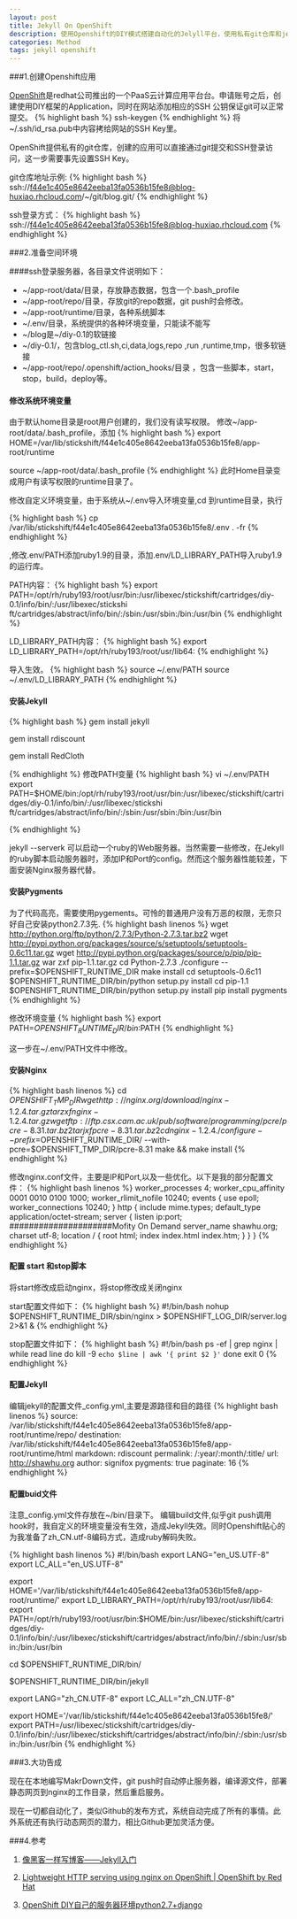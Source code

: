 ```yaml
---
layout: post
title: Jekyll On OpenShift
description: 使用Openshift的DIY模式搭建自动化的Jelyll平台，使用私有git仓库和jekyll的plugin功能，秒杀github。（openshift升级造成某些环境变量不可用，请自行修改）
categories: Method
tags: jekyll openshift
---
```


###1.创建Openshift应用

[OpenShift](https://openshift.redhat.com)是redhat公司推出的一个PaaS云计算应用平台台。申请账号之后，创建使用DIY框架的Application，同时在网站添加相应的SSH 公钥保证git可以正常提交。
{% highlight bash %}
ssh-keygen
{% endhighlight %}
将~/.ssh/id_rsa.pub中内容拷给网站的SSH Key里。

OpenShift提供私有的git仓库，创建的应用可以直接通过git提交和SSH登录访问，这一步需要事先设置SSH Key。

git仓库地址示例:
{% highlight bash %}
ssh://f44e1c405e8642eeba13fa0536b15fe8@blog-huxiao.rhcloud.com/~/git/blog.git/
{% endhighlight %}

ssh登录方式：
{% highlight bash %}
ssh://f44e1c405e8642eeba13fa0536b15fe8@blog-huxiao.rhcloud.com
{% endhighlight %}

###2.准备空间环境

####ssh登录服务器，各目录文件说明如下：

+ ~/app-root/data/目录，存放静态数据，包含一个.bash_profile
+ ~/app-root/repo/目录，存放git的repo数据，git push时会修改。
+ ~/app-root/runtime/目录，各种系统脚本
+ ~/.env/目录，系统提供的各种环境变量，只能读不能写
+ ~/blog是~/diy-0.1的软链接
+ ~/diy-0.1/，包含blog_ctl.sh,ci,data,logs,repo ,run ,runtime,tmp，很多软链接
+ ~/app-root/repo/.openshift/action_hooks/目录 ，包含一些脚本，start，stop，build，deploy等。

#### 修改系统环境变量
由于默认home目录是root用户创建的，我们没有读写权限。
修改~/app-root/data/.bash_profile，添加 
{% highlight bash %}
export HOME=/var/lib/stickshift/f44e1c405e8642eeba13fa0536b15fe8/app-root/runtime

source ~/app-root/data/.bash_profile
{% endhighlight %}
此时Home目录变成用户有读写权限的runtime目录了。

修改自定义环境变量，由于系统从~/.env导入环境变量,cd 到runtime目录，执行

{% highlight bash %}
cp /var/lib/stickshift/f44e1c405e8642eeba13fa0536b15fe8/.env . -fr
{% endhighlight %}

,修改.env/PATH添加ruby1.9的目录，添加.env/LD_LIBRARY_PATH导入ruby1.9的运行库。

PATH内容：
{% highlight bash %}
export PATH=/opt/rh/ruby193/root/usr/bin:/usr/libexec/stickshift/cartridges/diy-0.1/info/bin/:/usr/libexec/stickshi
ft/cartridges/abstract/info/bin/:/sbin:/usr/sbin:/bin:/usr/bin
{% endhighlight %}


LD_LIBRARY_PATH内容： 
{% highlight bash %}
export LD_LIBRARY_PATH=/opt/rh/ruby193/root/usr/lib64:
{% endhighlight %}

导入生效。
{% highlight bash %}
source ~/.env/PATH 
source ~/.env/LD_LIBRARY_PATH
{% endhighlight %}

#### 安装Jekyll

{% highlight bash %}
gem install jekyll

gem install rdiscount

gem install RedCloth

{% endhighlight %}
修改PATH变量
{% highlight bash %}
vi ~/.env/PATH
export PATH=$HOME/bin:/opt/rh/ruby193/root/usr/bin:/usr/libexec/stickshift/cartridges/diy-0.1/info/bin/:/usr/libexec/stickshi
ft/cartridges/abstract/info/bin/:/sbin:/usr/sbin:/bin:/usr/bin


{% endhighlight %}

jekyll  --serverk 可以启动一个ruby的Web服务器。当然需要一些修改，在Jekyll的ruby脚本启动服务器时，添加IP和Port的config。然而这个服务器性能较差，下面安装Nginx服务器代替。

#### 安装Pygments
为了代码高亮，需要使用pygements。可怜的普通用户没有万恶的权限，无奈只好自己安装python2.7.3先.
{% highlight bash linenos %}
wget http://python.org/ftp/python/2.7.3/Python-2.7.3.tar.bz2
wget http://pypi.python.org/packages/source/s/setuptools/setuptools-0.6c11.tar.gz
wget http://pypi.python.org/packages/source/p/pip/pip-1.1.tar.gz
war zxf pip-1.1.tar.gz
cd Python-2.7.3
./configure --prefix=$OPENSHIFT_RUNTIME_DIR
make install
cd setuptools-0.6c11
$OPENSHIFT_RUNTIME_DIR/bin/python setup.py install
cd pip-1.1
$OPENSHIFT_RUNTIME_DIR/bin/python setup.py install
pip install pygments
{% endhighlight %}

修改环境变量
{% highlight bash %}
export PATH=$OPENSHIFT_RUNTIME_DIR/bin:$PATH
{% endhighlight %}

这一步在~/.env/PATH文件中修改。

#### 安装Nginx

{% highlight bash linenos %}
cd $OPENSHIFT_TMP_DIR
wget http://nginx.org/download/nginx-1.2.4.tar.gz
tar zxf nginx-1.2.4.tar.gz
wget ftp://ftp.csx.cam.ac.uk/pub/software/programming/pcre/pcre-8.31.tar.bz2
tar jxf pcre-8.31.tar.bz2
cd nginx-1.2.4
./configure --prefix=$OPENSHIFT_RUNTIME_DIR/ --with-pcre=$OPENSHIFT_TMP_DIR/pcre-8.31
make && make install 
{% endhighlight %}

修改nginx.conf文件，主要是IP和Port,以及一些优化。以下是我的部分配置文件：
{% highlight bash linenos %}
worker_processes  4;
worker_cpu_affinity 0001 0010 0100 1000;
worker_rlimit_nofile 10240;
events {
    use epoll;
    worker_connections  10240;
}
http {
    include       mime.types;
    default_type  application/octet-stream;
    server {
        listen       ip:port;  #####################Mofity On Demand
        server_name  shawhu.org;
        charset utf-8;
        location / {
            root   html;
            index  index.html index.htm;
        }
    }
}
{% endhighlight %}

#### 配置 start 和stop脚本
将start修改成启动nginx，将stop修改成关闭nginx

start配置文件如下：
{% highlight bash %}
#!/bin/bash
nohup $OPENSHIFT_RUNTIME_DIR/sbin/nginx   > $OPENSHIFT_LOG_DIR/server.log 2>&1 &
{% endhighlight %}

stop配置文件如下：
{% highlight bash %}
#!/bin/bash
ps -ef | grep nginx | while read line
do
  kill -9 `echo $line | awk '{ print $2 }'`
done
exit 0
{% endhighlight %}

#### 配置Jekyll
编辑jekyll的配置文件_config.yml,主要是源路径和目的路径
{% highlight bash linenos %}
source: /var/lib/stickshift/f44e1c405e8642eeba13fa0536b15fe8/app-root/runtime/repo/
destination: /var/lib/stickshift/f44e1c405e8642eeba13fa0536b15fe8/app-root/runtime/html
markdown: rdiscount
permalink: /:year/:month/:title/
url: http://shawhu.org
author: signifox
pygments: true
paginate: 16
{% endhighlight %}

#### 配置buid文件
注意_config.yml文件存放在~/bin/目录下。
编辑build文件,似乎git push调用hook时，我自定义的环境变量没有生效，造成Jekyll失效。同时Openshift贴心的为我准备了zh_CN.utf-8编码方式，造成ruby解码失败。

{% highlight bash linenos %}
#!/bin/bash
export LANG="en_US.UTF-8"
export LC_ALL="en_US.UTF-8"

export HOME='/var/lib/stickshift/f44e1c405e8642eeba13fa0536b15fe8/app-root/runtime/'
export LD_LIBRARY_PATH=/opt/rh/ruby193/root/usr/lib64:
export PATH=/opt/rh/ruby193/root/usr/bin:$HOME/bin:/usr/libexec/stickshift/cartridges/diy-0.1/info/bin/:/usr/libexec/stickshift/cartridges/abstract/info/bin/:/sbin:/usr/sbin:/bin:/usr/bin

cd $OPENSHIFT_RUNTIME_DIR/bin/

$OPENSHIFT_RUNTIME_DIR/bin/jekyll

export LANG="zh_CN.UTF-8"
export LC_ALL="zh_CN.UTF-8"

export HOME='/var/lib/stickshift/f44e1c405e8642eeba13fa0536b15fe8/'
export PATH=/usr/libexec/stickshift/cartridges/diy-0.1/info/bin/:/usr/libexec/stickshift/cartridges/abstract/info/bin/:/sbin:/usr/sbin:/bin:/usr/bin
{% endhighlight %}

###3.大功告成

现在在本地编写MakrDown文件，git push时自动停止服务器，编译源文件，部署静态网页到nginx的工作目录，然后重启服务。

现在一切都自动化了，类似Github的发布方式，系统自动完成了所有的事情。此外系统还有执行动态网页的潜力，相比Github更加灵活方便。

###4.参考


1. [像黑客一样写博客——Jekyll入门](http://www.soimort.org/tech-blog/2011/11/19/introduction-to-jekyll_zh.html)

2. [Lightweight HTTP serving using nginx on OpenShift | OpenShift by Red Hat](https://openshift.redhat.com/community/blogs/lightweight-http-serving-using-nginx-on-openshift)

3. [OpenShift DIY自己的服务器环境python2.7+django](http://blog.gideal.org/articles/2012/09/05/1346782192657.html)

